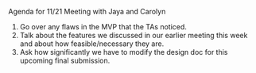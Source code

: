 Agenda for 11/21 Meeting with Jaya and Carolyn

1. Go over any flaws in the MVP that the TAs noticed.
2. Talk about the features we discussed in our earlier meeting this week and about how feasible/necessary they are.
3. Ask how significantly we have to modify the design doc for this upcoming final submission.
